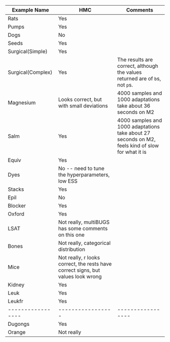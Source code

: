 | Example Name | HMC | Comments |
|--------------|---------------------------|---------------------------|
| Rats | Yes | |
| Pumps | Yes | |
| Dogs | No | |
| Seeds | Yes | |
| Surgical(Simple) | Yes | |
| Surgical(Complex) | Yes | The results are correct, although the values returned are of `b`s, not `p`s. |
| Magnesium | Looks correct, but with small deviations | 4000 samples and 1000 adaptations take about 36 seconds on M2 |
| Salm | Yes | 4000 samples and 1000 adaptations take about 27 seconds on M2, feels kind of slow for what it is |
| Equiv | Yes | |
| Dyes | No -- need to tune the hyperparameters, low ESS | |
| Stacks | Yes | |
| Epil | No | |
| Blocker | Yes | |
| Oxford | Yes | |
| LSAT | Not really, multiBUGS has some comments on this one | |
| Bones | Not really, categorical distribution | |
| Mice | Not really, r looks correct, the rests have correct signs, but values look wrong | |
| Kidney | Yes | |
| Leuk | Yes | |
| Leukfr | Yes | |
| ----------------- | ----------------- | ----------------- |
| Dugongs | Yes | |
| Orange | Not really | |

